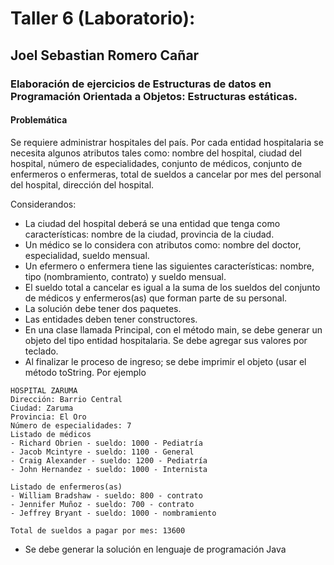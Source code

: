 # Taller 6 (Laboratorio): 
## Joel Sebastian Romero Cañar
### Elaboración de ejercicios de Estructuras de datos en Programación Orientada a Objetos: Estructuras estáticas.

#### Problemática

Se requiere administrar hospitales del país. Por cada entidad hospitalaria se necesita algunos atributos tales como: nombre del hospital, ciudad del hospital, número de especialidades, conjunto de médicos, conjunto de enfermeros o enfermeras, total de sueldos a cancelar por mes del personal del hospital, dirección del hospital.

Considerandos:

* La ciudad del hospital deberá se una entidad que tenga como características: nombre de la ciudad, provincia de la ciudad.
* Un médico se lo considera con atributos como: nombre del doctor, especialidad, sueldo mensual.
* Un efermero o enfermera tiene las siguientes características: nombre, tipo (nombramiento, contrato) y sueldo mensual.
* El sueldo total a cancelar es igual a la suma de los sueldos del conjunto de médicos y enfermeros(as) que forman parte de su personal.
* La solución debe tener dos paquetes.
* Las entidades deben tener constructores.
* En una clase llamada Principal, con el método main, se debe generar un objeto del tipo entidad hospitalaria. Se debe agregar sus valores por teclado.
* Al finalizar le proceso de ingreso; se debe imprimir el objeto (usar el método toString. Por ejemplo

```
HOSPITAL ZARUMA
Dirección: Barrio Central
Ciudad: Zaruma 
Provincia: El Oro
Número de especialidades: 7
Listado de médicos
- Richard Obrien - sueldo: 1000 - Pediatría
- Jacob Mcintyre - sueldo: 1100 - General
- Craig Alexander - sueldo: 1200 - Pediatría
- John Hernandez - sueldo: 1000 - Internista

Listado de enfermeros(as)
- William Bradshaw - sueldo: 800 - contrato
- Jennifer Muñoz - sueldo: 700 - contrato
- Jeffrey Bryant - sueldo: 1000 - nombramiento

Total de sueldos a pagar por mes: 13600
```

* Se debe generar la solución en lenguaje de programación Java

